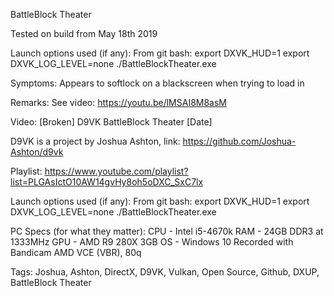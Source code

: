 BattleBlock Theater

Tested on build from May 18th 2019

Launch options used (if any):
From git bash:
export DXVK_HUD=1
export DXVK_LOG_LEVEL=none
./BattleBlockTheater.exe

Symptoms:
Appears to softlock on a blackscreen when trying to load in

Remarks:
See video:
https://youtu.be/lMSAI8M8asM


Video:
[Broken] D9VK BattleBlock Theater [Date]

D9VK is a project by Joshua Ashton, link:
https://github.com/Joshua-Ashton/d9vk

Playlist:
https://www.youtube.com/playlist?list=PLGAsIctO10AW14gvHy8oh5oDXC_SxC7lx

Launch options used (if any):
From git bash:
export DXVK_HUD=1
export DXVK_LOG_LEVEL=none
./BattleBlockTheater.exe

PC Specs (for what they matter):
CPU - Intel i5-4670k
RAM - 24GB DDR3 at 1333MHz
GPU - AMD R9 280X 3GB
OS - Windows 10
Recorded with Bandicam AMD VCE (VBR), 80q

Tags:
Joshua, Ashton, DirectX, D9VK, Vulkan, Open Source, Github, DXUP, BattleBlock Theater
